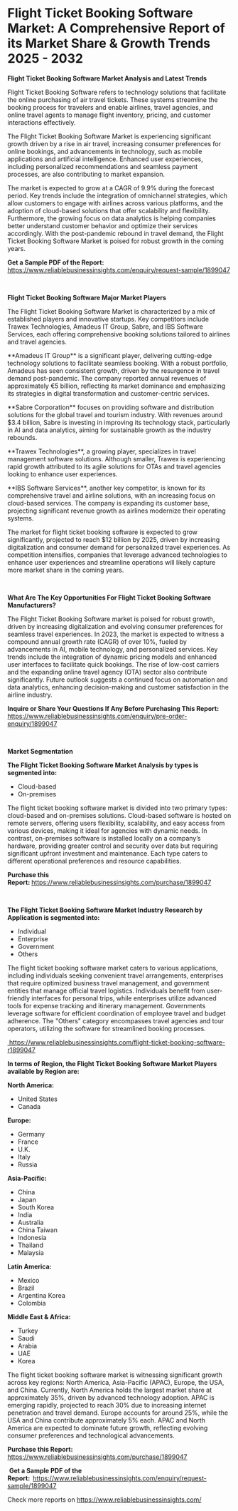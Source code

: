 <p><h1>Flight Ticket Booking Software Market: A Comprehensive Report of its Market Share & Growth Trends 2025 - 2032</h1></p><p><strong>Flight Ticket Booking Software Market Analysis and Latest Trends</strong></p>
<p><p>Flight Ticket Booking Software refers to technology solutions that facilitate the online purchasing of air travel tickets. These systems streamline the booking process for travelers and enable airlines, travel agencies, and online travel agents to manage flight inventory, pricing, and customer interactions effectively. </p><p>The Flight Ticket Booking Software Market is experiencing significant growth driven by a rise in air travel, increasing consumer preferences for online bookings, and advancements in technology, such as mobile applications and artificial intelligence. Enhanced user experiences, including personalized recommendations and seamless payment processes, are also contributing to market expansion. </p><p>The market is expected to grow at a CAGR of 9.9% during the forecast period. Key trends include the integration of omnichannel strategies, which allow customers to engage with airlines across various platforms, and the adoption of cloud-based solutions that offer scalability and flexibility. Furthermore, the growing focus on data analytics is helping companies better understand customer behavior and optimize their services accordingly. With the post-pandemic rebound in travel demand, the Flight Ticket Booking Software Market is poised for robust growth in the coming years.</p></p>
<p><strong>Get a Sample PDF of the Report:&nbsp;</strong> <a href="https://www.reliablebusinessinsights.com/enquiry/request-sample/1899047?utm_campaign=2245&utm_medium=2&utm_source=Github&utm_content=ia&utm_term=09032025&utm_id=flight-ticket-booking-software">https://www.reliablebusinessinsights.com/enquiry/request-sample/1899047</a></p>
<p>&nbsp;</p>
<p><strong>Flight Ticket Booking Software Major Market Players</strong></p>
<p><p>The Flight Ticket Booking Software Market is characterized by a mix of established players and innovative startups. Key competitors include Trawex Technologies, Amadeus IT Group, Sabre, and IBS Software Services, each offering comprehensive booking solutions tailored to airlines and travel agencies.</p><p>**Amadeus IT Group** is a significant player, delivering cutting-edge technology solutions to facilitate seamless booking. With a robust portfolio, Amadeus has seen consistent growth, driven by the resurgence in travel demand post-pandemic. The company reported annual revenues of approximately €5 billion, reflecting its market dominance and emphasizing its strategies in digital transformation and customer-centric services.</p><p>**Sabre Corporation** focuses on providing software and distribution solutions for the global travel and tourism industry. With revenues around $3.4 billion, Sabre is investing in improving its technology stack, particularly in AI and data analytics, aiming for sustainable growth as the industry rebounds.</p><p>**Trawex Technologies**, a growing player, specializes in travel management software solutions. Although smaller, Trawex is experiencing rapid growth attributed to its agile solutions for OTAs and travel agencies looking to enhance user experiences.</p><p>**IBS Software Services**, another key competitor, is known for its comprehensive travel and airline solutions, with an increasing focus on cloud-based services. The company is expanding its customer base, projecting significant revenue growth as airlines modernize their operating systems.</p><p>The market for flight ticket booking software is expected to grow significantly, projected to reach $12 billion by 2025, driven by increasing digitalization and consumer demand for personalized travel experiences. As competition intensifies, companies that leverage advanced technologies to enhance user experiences and streamline operations will likely capture more market share in the coming years.</p></p>
<p>&nbsp;</p>
<p><strong>What Are The Key Opportunities For Flight Ticket Booking Software Manufacturers?</strong></p>
<p><p>The Flight Ticket Booking Software market is poised for robust growth, driven by increasing digitalization and evolving consumer preferences for seamless travel experiences. In 2023, the market is expected to witness a compound annual growth rate (CAGR) of over 10%, fueled by advancements in AI, mobile technology, and personalized services. Key trends include the integration of dynamic pricing models and enhanced user interfaces to facilitate quick bookings. The rise of low-cost carriers and the expanding online travel agency (OTA) sector also contribute significantly. Future outlook suggests a continued focus on automation and data analytics, enhancing decision-making and customer satisfaction in the airline industry.</p></p>
<p><strong>Inquire or Share Your Questions If Any Before Purchasing This Report:</strong> <a href="https://www.reliablebusinessinsights.com/enquiry/pre-order-enquiry/1899047?utm_campaign=2245&utm_medium=2&utm_source=Github&utm_content=ia&utm_term=09032025&utm_id=flight-ticket-booking-software">https://www.reliablebusinessinsights.com/enquiry/pre-order-enquiry/1899047</a></p>
<p>&nbsp;</p>
<p><strong>Market Segmentation</strong></p>
<p><strong>The Flight Ticket Booking Software Market Analysis by types is segmented into:</strong></p>
<p><ul><li>Cloud-based</li><li>On-premises</li></ul></p>
<p><p>The flight ticket booking software market is divided into two primary types: cloud-based and on-premises solutions. Cloud-based software is hosted on remote servers, offering users flexibility, scalability, and easy access from various devices, making it ideal for agencies with dynamic needs. In contrast, on-premises software is installed locally on a company’s hardware, providing greater control and security over data but requiring significant upfront investment and maintenance. Each type caters to different operational preferences and resource capabilities.</p></p>
<p><strong>Purchase this Report:&nbsp;</strong><a href="https://www.reliablebusinessinsights.com/purchase/1899047?utm_campaign=2245&utm_medium=2&utm_source=Github&utm_content=ia&utm_term=09032025&utm_id=flight-ticket-booking-software">https://www.reliablebusinessinsights.com/purchase/1899047</a></p>
<p>&nbsp;</p>
<p><strong>The Flight Ticket Booking Software Market Industry Research by Application is segmented into:</strong></p>
<p><ul><li>Individual</li><li>Enterprise</li><li>Government</li><li>Others</li></ul></p>
<p><p>The flight ticket booking software market caters to various applications, including individuals seeking convenient travel arrangements, enterprises that require optimized business travel management, and government entities that manage official travel logistics. Individuals benefit from user-friendly interfaces for personal trips, while enterprises utilize advanced tools for expense tracking and itinerary management. Governments leverage software for efficient coordination of employee travel and budget adherence. The "Others" category encompasses travel agencies and tour operators, utilizing the software for streamlined booking processes.</p></p>
<p><a href="https://www.reliablebusinessinsights.com/flight-ticket-booking-software-r1899047?utm_campaign=2245&utm_medium=2&utm_source=Github&utm_content=ia&utm_term=09032025&utm_id=flight-ticket-booking-software">&nbsp;https://www.reliablebusinessinsights.com/flight-ticket-booking-software-r1899047</a></p>
<p><strong>In terms of Region, the Flight Ticket Booking Software Market Players available by Region are:</strong></p>
<p>
    <p> <strong> North America: </strong>
        <ul>
            <li>United States</li>
            <li>Canada</li>
        </ul>
        </p> 
    <p> <strong> Europe: </strong>
        <ul>
            <li>Germany</li>
            <li>France</li>
            <li>U.K.</li>
            <li>Italy</li>
            <li>Russia</li>
        </ul>
        </p> 
    <p> <strong> Asia-Pacific: </strong>
        <ul>
            <li>China</li>
            <li>Japan</li>
            <li>South Korea</li>
            <li>India</li>
            <li>Australia</li>
            <li>China Taiwan</li>
            <li>Indonesia</li>
            <li>Thailand</li>
            <li>Malaysia</li>
        </ul>
        </p> 
    <p> <strong> Latin America: </strong>
        <ul>
            <li>Mexico</li>
            <li>Brazil</li>
            <li>Argentina Korea</li>
            <li>Colombia</li>
        </ul>
        </p> 
    <p> <strong> Middle East & Africa: </strong>
        <ul>
            <li>Turkey</li>
            <li>Saudi</li>
            <li>Arabia</li>
            <li>UAE</li>
            <li>Korea</li>
        </ul>
    </p>
    </p>
<p><p>The flight ticket booking software market is witnessing significant growth across key regions: North America, Asia-Pacific (APAC), Europe, the USA, and China. Currently, North America holds the largest market share at approximately 35%, driven by advanced technology adoption. APAC is emerging rapidly, projected to reach 30% due to increasing internet penetration and travel demand. Europe accounts for around 25%, while the USA and China contribute approximately 5% each. APAC and North America are expected to dominate future growth, reflecting evolving consumer preferences and technological advancements.</p></p>
<p><strong>Purchase this Report: </strong><a href="https://www.reliablebusinessinsights.com/purchase/1899047?utm_campaign=2245&utm_medium=2&utm_source=Github&utm_content=ia&utm_term=09032025&utm_id=flight-ticket-booking-software">https://www.reliablebusinessinsights.com/purchase/1899047</a></p>
<p>&nbsp;<strong>Get a Sample PDF of the Report:&nbsp;&nbsp;</strong><a href="https://www.reliablebusinessinsights.com/enquiry/request-sample/1899047?utm_campaign=2245&utm_medium=2&utm_source=Github&utm_content=ia&utm_term=09032025&utm_id=flight-ticket-booking-software">https://www.reliablebusinessinsights.com/enquiry/request-sample/1899047</a></p>
<p><strong></strong></p>
<p>Check more reports on <a href="https://www.reliablebusinessinsights.com/?utm_campaign=2245&utm_medium=2&utm_source=Github&utm_content=ia&utm_term=09032025&utm_id=flight-ticket-booking-software">https://www.reliablebusinessinsights.com/</a></p>